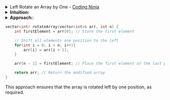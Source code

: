 <details>
  <summary>Left Rotate an Array by One - <a href="https://www.codingninjas.com/studio/problems/left-rotate-an-array-by-one_5026278?utm_source=striver&utm_medium=website&utm_campaign=a_zcoursetuf&leftPanelTabValue=PROBLEM">Coding Ninja</a></summary>
  
  <!-- Your content goes here -->
## Problem statement
Given an array 'arr' containing 'n' elements, rotate this array left once and return it.

Rotating the array left by one means shifting all elements by one place to the left and moving the first element to the last position in the array.

Example:
Input: 'a' = 5, 'arr' = [1, 2, 3, 4, 5]

Output: [2, 3, 4, 5, 1]

Explanation: We moved the 2nd element to the 1st position, and 3rd element to the 2nd position, and 4th element to the 3rd position, and the 5th element to the 4th position, and move the 1st element to the 5th position.

</details>

<details>
  <summary>
  <b>Intuition:</b>

  </summary>
    To rotate the array left by one position, we can follow a simple approach:

    1. Store the first element of the array in a temporary variable.
    2. Shift all elements one position to the left.
    3. Place the stored first element in the last position of the array.
</details>
<details>
  <summary>
    <b>Approach:</b>:
  </summary>
    * Store the first element of the array in a variable firstElement.
    * Iterate through the array from index 0 to n-1.
    * Replace each element at index i with the element at index i+1.
    * Place the firstElement at the last position of the array, i.e., at index n-1.
    * Return the modified array.
</details>

```cpp
vector<int> rotateArray(vector<int>& arr, int n) {
    int firstElement = arr[0]; // Store the first element

    // Shift all elements one position to the left
    for(int i = 0; i < n; i++){
        arr[i] = arr[i + 1];
    }

    arr[n - 1] = firstElement; // Place the first element at the last position

    return arr; // Return the modified array
}

```

This approach ensures that the array is rotated left by one position, as required.

